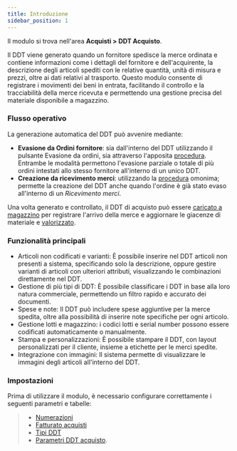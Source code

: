 ```yaml
---
title: Introduzione
sidebar_position: 1
---
```


Il modulo si trova nell'area **Acquisti > DDT Acquisto**.   

Il DDT viene generato quando un fornitore spedisce la merce ordinata e contiene informazioni come i dettagli del fornitore e dell'acquirente, la descrizione degli articoli spediti con le relative quantità, unità di misura e prezzi, oltre ai dati relativi al trasporto. Questo modulo consente di registrare i movimenti dei beni in entrata, facilitando il controllo e la tracciabilità della merce ricevuta e permettendo una gestione precisa del materiale disponibile a magazzino.

### **Flusso operativo**

La generazione automatica del DDT può avvenire mediante:

- **Evasione da Ordini fornitore**: sia dall'interno del DDT utilizzando il pulsante Evasione da ordini, sia attraverso l'apposita [procedura](/docs/purchase/purchase-delivery-note/procedures/create-delivery-notes-from-orders). Entrambe le modalità permettono l'evasione parziale o totale di più ordini intestati allo stesso fornitore all'interno di un unico DDT.   
- **Creazione da ricevimento merci**: utilizzando la [procedura](/docs/purchase/purchase-delivery-note/procedures/create-delivery-notes-from-orders) omonima; permette la creazione del DDT anche quando l'ordine è già stato evaso all'interno di un *Ricevimento merci*.  

Una volta generato e controllato, il DDT di acquisto può essere [caricato a magazzino](/docs/purchase/purchase-delivery-note/procedures/create-delivery-notes-from-orders) per registrare l'arrivo della merce e aggiornare le giacenze di materiale e [valorizzato](/docs/purchase/purchase-delivery-note/procedures/create-delivery-notes-from-orders).

### **Funzionalità principali**

- Articoli non codificati e varianti: È possibile inserire nel DDT articoli non presenti a sistema, specificando solo la descrizione, oppure gestire varianti di articoli con ulteriori attributi, visualizzando le combinazioni direttamente nel DDT.
- Gestione di più tipi di DDT: È possibile classificare i DDT in base alla loro natura commerciale, permettendo un filtro rapido e accurato dei documenti.
- Spese e note: Il DDT può includere spese aggiuntive per la merce spedita, oltre alla possibilità di inserire note specifiche per ogni articolo.
- Gestione lotti e magazzino: i codici lotti e serial number possono essere codificati automaticamente o manualmente. 
- Stampa e personalizzazioni: È possibile stampare il DDT, con layout personalizzati per il cliente, insieme a etichette per le merci spedite.
- Integrazione con immagini: Il sistema permette di visualizzare le immagini degli articoli all'interno del DDT.

### **Impostazioni**

Prima di utilizzare il modulo, è necessario configurare correttamente i seguenti parametri e tabelle:     
> - [Numerazioni](/docs/configurations/tables/fluentis-numerations)
> - [Fatturato acquisti](/docs/configurations/tables/purchase/purchase-turnover/)
> - [Tipi DDT](/docs/configurations/tables/purchase/purchase-delivery-notes-type)
> - [Parametri DDT acquisto](/docs/configurations/parameters/purchase/purchase-delivery-note-parameters).